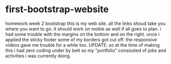 # first-bootstrap-website
homework week 2 bootstrap
this is my web site. all the links shoud take you where you want to go.
it should work on moble as well if all goes to plan. i had some trouble
with the margins on the bottom and on the right. once i applied the sticky 
footer some of my borders got cut off. the responsive videos gave me trouble 
for a while too.
UPDATE:
so at the time of making this i had zero coding under by belt so my "portfolio" consissted of jobs and activities i was currently doing.
